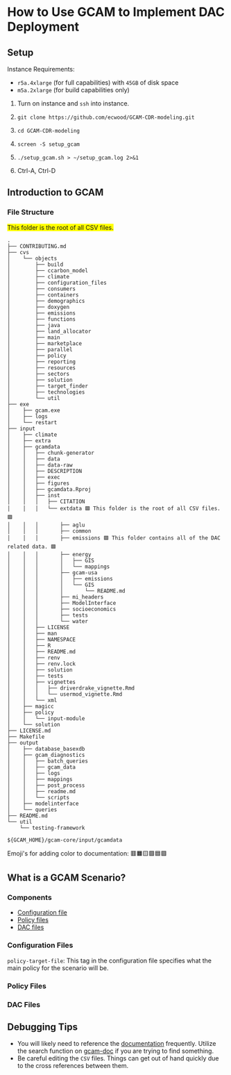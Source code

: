 # How to Use GCAM to Implement DAC Deployment

## Setup
Instance Requirements:
 - `r5a.4xlarge` (for full capabilities) with `45GB` of disk space
 - `m5a.2xlarge` (for build capabilities only)

1. Turn on instance and `ssh` into instance.

2. ```git clone https://github.com/ecwood/GCAM-CDR-modeling.git```

3. ```cd GCAM-CDR-modeling```

4. ```screen -S setup_gcam```

5. ```./setup_gcam.sh > ~/setup_gcam.log 2>&1```

6. Ctrl-A, Ctrl-D

## Introduction to GCAM

### File Structure
<!-- https://stackoverflow.com/questions/58828654/background-highlight-text-in-a-code-block -->
<span style="background-color:yellow">This folder is the root of all CSV files.</span>
```
.
├── CONTRIBUTING.md
├── cvs
│    └── objects
│        ├── build
│        ├── ccarbon_model
│        ├── climate
│        ├── configuration_files
│        ├── consumers
│        ├── containers
│        ├── demographics
│        ├── doxygen
│        ├── emissions
│        ├── functions
│        ├── java
│        ├── land_allocator
│        ├── main
│        ├── marketplace
│        ├── parallel
│        ├── policy
│        ├── reporting
│        ├── resources
│        ├── sectors
│        ├── solution
│        ├── target_finder
│        ├── technologies
│        └── util
├── exe
│    ├── gcam.exe
│    ├── logs
│    └── restart
├── input
│    ├── climate
│    ├── extra
│    ├── gcamdata
│    │   ├── chunk-generator
│    │   ├── data
│    │   ├── data-raw
│    │   ├── DESCRIPTION
│    │   ├── exec
│    │   ├── figures
│    │   ├── gcamdata.Rproj
│    │   ├── inst
│    │   │   ├── CITATION
│    │   │   └── extdata 🟪 This folder is the root of all CSV files. 🟪
│    │   │       ├── aglu
│    │   │       ├── common
│    │   │       ├── emissions 🟩 This folder contains all of the DAC related data. 🟩
│    │   │       ├── energy
│    │   │       │   ├── GIS
│    │   │       │   └── mappings
│    │   │       ├── gcam-usa
│    │   │       │   ├── emissions
│    │   │       │   └── GIS
│    │   │       │       └── README.md
│    │   │       ├── mi_headers
│    │   │       ├── ModelInterface
│    │   │       ├── socioeconomics
│    │   │       ├── tests
│    │   │       └── water
│    │   ├── LICENSE
│    │   ├── man
│    │   ├── NAMESPACE
│    │   ├── R
│    │   ├── README.md
│    │   ├── renv
│    │   ├── renv.lock
│    │   ├── solution
│    │   ├── tests
│    │   ├── vignettes
│    │   │   ├── driverdrake_vignette.Rmd
│    │   │   └── usermod_vignette.Rmd
│    │   └── xml
│    ├── magicc
│    ├── policy
│    │   └── input-module
│    └── solution
├── LICENSE.md
├── Makefile
├── output
│    ├── database_basexdb
│    ├── gcam_diagnostics
│    │   ├── batch_queries
│    │   ├── gcam_data
│    │   ├── logs
│    │   ├── mappings
│    │   ├── post_process
│    │   ├── readme.md
│    │   └── scripts
│    ├── modelinterface
│    └── queries
├── README.md
└── util
    └── testing-framework
```
`${GCAM_HOME}/gcam-core/input/gcamdata`

Emoji's for adding color to documentation:
🟥🟧🟨🟩🟦🟪

## What is a GCAM Scenario?

### Components
 - [Configuration file](#configuration-files)
 - [Policy files](#policy-files)
 - [DAC files](#dac-files)

### Configuration Files
`policy-target-file`: This tag in the configuration file specifies what the main policy for the scenario will be. 

### Policy Files

### DAC Files

## Debugging Tips
 - You will likely need to reference the [documentation](http://jgcri.github.io/gcam-doc/) frequently. Utilize the search function on [gcam-doc](https://github.com/JGCRI/gcam-doc/) if you are trying to find something.
 - Be careful editing the `CSV` files. Things can get out of hand quickly due to the cross references between them.